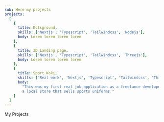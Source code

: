 ```yaml
---
sub: Here my projects
projects:
  [
    {
      title: Kctsground,
      skills: ['Nextjs', 'Typescript', 'Tailwindcss', 'Nodejs'],
      body: Lorem lorem lorem lorem
    },
    {
      title: 3D Landing page,
      skills: ['Nextjs', 'Typescript', 'Tailwindcss', 'Threejs'],
      body: Lorem lorem lorem lorem
    },
    {
      title: Sport Koki,
      skills: ['Real work', 'Nextjs', 'Typescript', 'Tailwindcss', 'Threejs'],
      body:
        "This was my first real job application as a freelance developer. It's for Sport Koki,
        a local store that sells sports uniforms."
    }
  ]
---
```


My Projects
